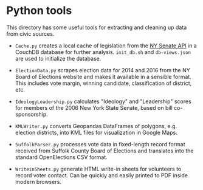# Python tools

This directory has some useful tools for extracting and cleaning up data from civic sources.

* `Cache.py` creates a local cache of legislation from the [NY Senate API](http://legislation.nysenate.gov/static/docs/html/index.html) in a CouchDB database for further analysis.  `init_db.sh` and `db-views.json` are used to initialize the database.

* `ElectionData.py` scrapes election data for 2014 and 2016 from the NY Board of Elections website and makes it available in a sensible format.  This includes vote margin, winning candidate, classification of district, etc.

* `IdeologyLeadership.py` calculates "Ideology" and "Leadership" scores
for members of the 2006 New York State Senate, based on bill co-sponsorship.

* `KMLWriter.py` converts Geopandas DataFrames of polygons, e.g. election districts, into KML files for visualization in Google Maps.

* `SuffolkParser.py` processes vote data in fixed-length record format received from Suffolk County Board of Elections and translates into the standard OpenElections CSV format.

* `WriteinSheets.py` generate HTML write-in sheets for volunteers to record voter contact.  Can be quickly and easily printed to PDF inside modern browsers.
